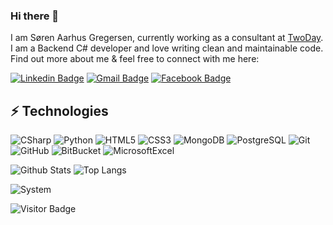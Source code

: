 ### Hi there 👋

I am Søren Aarhus Gregersen, currently working as a consultant at [TwoDay](https://www.twoday.dk/). I am a Backend C# developer and love writing clean and maintainable code. Find out more about me & feel free to connect with me here:

[![Linkedin Badge](https://img.shields.io/badge/-SørenAarhusGregersen-blue?style=flat-square&logo=Linkedin&logoColor=white&link=https://www.linkedin.com/in/sorenaarhusgregersen/)](https://www.linkedin.com/in/sorenaarhusgregersen/)
[![Gmail Badge](https://img.shields.io/badge/-grgrsn97@gmail.com-c14438?style=flat-square&logo=Gmail&logoColor=white&link=mailto:grgrsn97@gmail.com)](mailto:grgrsn97@gmail.com)
[![Facebook Badge](https://img.shields.io/badge/Gregersen97-1877F2?style=flat-square&logo=facebook&logoColor=white&link=https://www.facebook.com/Gregersen97/)](https://www.facebook.com/Gregersen97/)


## ⚡ Technologies

![CSharp](https://img.shields.io/badge/C%23-239120?style=flat-square&logo=c-sharp&logoColor=white)
![Python](https://img.shields.io/badge/-Python-black?style=flat-square&logo=Python)
![HTML5](https://img.shields.io/badge/-HTML5-E34F26?style=flat-square&logo=html5&logoColor=white)
![CSS3](https://img.shields.io/badge/-CSS3-1572B6?style=flat-square&logo=css3)
![MongoDB](https://img.shields.io/badge/-MongoDB-black?style=flat-square&logo=mongodb)
![PostgreSQL](https://img.shields.io/badge/-PostgreSQL-336791?style=flat-square&logo=postgresql)
![Git](https://img.shields.io/badge/-Git-black?style=flat-square&logo=git)
![GitHub](https://img.shields.io/badge/-GitHub-181717?style=flat-square&logo=github)
![BitBucket](https://img.shields.io/badge/-BitBucket-darkblue?style=flat-square&logo=bitbucket)
![MicrosoftExcel](https://img.shields.io/badge/Microsoft_Excel-217346?style=flat-square&logo=microsoft-excel&logoColor=white)

![Github Stats](https://github-readme-stats.vercel.app/api?username=saarhus&count_private=true&show_icons=true&include_all_commits=true)
![Top Langs](https://github-readme-stats.vercel.app/api/top-langs/?username=saarhus&hide=TeX&layout=compact)

![System](https://img.shields.io/badge/Apple-Macbook_Pro_M1_2021-999999?style=flat-square&logo=apple&logoColor=white)

![Visitor Badge](https://visitor-badge.laobi.icu/badge?page_id=saarhus.saarhus)


